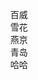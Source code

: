<!DOCTYPE html>
<html lang="en">
<head>
    <meta charset="UTF-8">
    <title>Title</title>
    <style>
        li{
            list-style: none;
            cursor: pointer;
        }
        /*li:hover{*/
            /*background-color: red;*/
        /*}*/
    </style>
</head>
<body>
<ul >
    <li>百威</li>
    <li>雪花</li>
    <li>燕京</li>
    <li>青岛</li>
    <li>哈哈</li>
</ul>

<script>
    var list=document.getElementsByTagName("li"); //获取所有
    for(var i=0;i<list.length;i++){
        list[i].onmouseover=function () {
            this.style.backgroundColor="yellow";
        }
        list[i].onmouseout=function () {
            this.style.backgroundColor="";
        }
    }
</script>
</body>
</html>